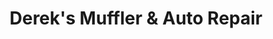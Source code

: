 ---
title: "Derek's Muffler & Auto Repair"
url: /marion/dereks-muffler-and-auto-repair/
shop: car repair
---